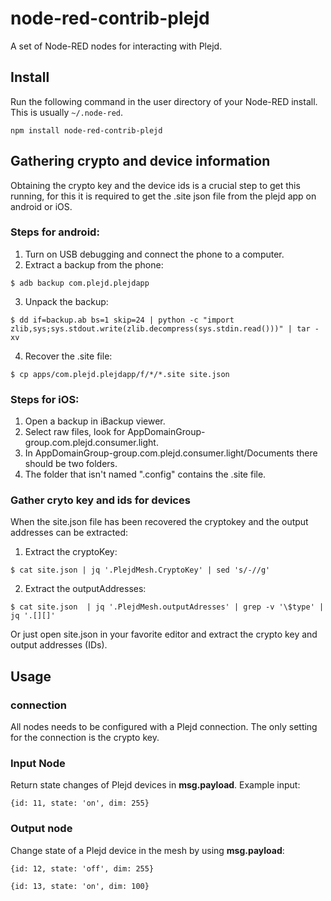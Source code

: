 node-red-contrib-plejd
=======================

A set of Node-RED nodes for interacting with Plejd.

## Install

Run the following command in the user directory of your Node-RED install. This is
usually `~/.node-red`.

```
npm install node-red-contrib-plejd
```

## Gathering crypto and device information

Obtaining the crypto key and the device ids is a crucial step to get this
running, for this it is required to get the .site json file from the plejd app
on android or iOS.

### Steps for android:

1. Turn on USB debugging and connect the phone to a computer.
2. Extract a backup from the phone:
```
$ adb backup com.plejd.plejdapp
```
3. Unpack the backup:
```
$ dd if=backup.ab bs=1 skip=24 | python -c "import zlib,sys;sys.stdout.write(zlib.decompress(sys.stdin.read()))" | tar -xv
```
4. Recover the .site file:
```
$ cp apps/com.plejd.plejdapp/f/*/*.site site.json
```

### Steps for iOS:

1. Open a backup in iBackup viewer.
2. Select raw files, look for AppDomainGroup-group.com.plejd.consumer.light.
3. In AppDomainGroup-group.com.plejd.consumer.light/Documents there should be two folders.
4. The folder that isn't named ".config" contains the .site file.

### Gather cryto key and ids for devices

When the site.json file has been recovered the cryptokey and the output
addresses can be extracted:

1. Extract the cryptoKey:
```
$ cat site.json | jq '.PlejdMesh.CryptoKey' | sed 's/-//g'
```
2. Extract the outputAddresses:
```
$ cat site.json  | jq '.PlejdMesh.outputAdresses' | grep -v '\$type' | jq '.[][]'
```

Or just open site.json in your favorite editor and extract the crypto key and output addresses (IDs).

## Usage

### connection

All nodes needs to be configured with a Plejd connection. The only setting for the connection is the crypto key.

### Input Node

Return state changes of Plejd devices in **msg.payload**. Example input:
```
{id: 11, state: 'on', dim: 255}
```

### Output node

Change state of a Plejd device in the mesh by using **msg.payload**:

```
{id: 12, state: 'off', dim: 255}

{id: 13, state: 'on', dim: 100}
```
